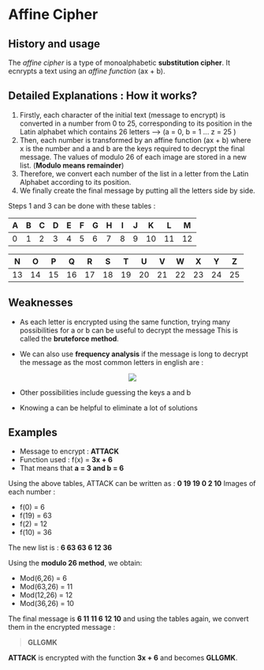 # Affine Cipher

## History and usage

The *affine cipher* is a type of monoalphabetic **substitution cipher**. It ecnrypts a text using an *affine function* (ax + b).

## Detailed Explanations : How it works?

1. Firstly, each character of the initial text (message to encrypt) is converted in a number from 0 to 25, corresponding to its position in the Latin alphabet which contains 26 letters --> (a = 0, b = 1 ... z = 25 )
2. Then, each number is transformed by an affine function (ax + b) where x is the number and a and b are the keys required to decrypt the final message. The values of modulo 26 of each image are stored in a new list. (**Modulo means remainder**)
3. Therefore, we convert each number of the list in a letter from the Latin Alphabet according to its position.
4. We finally create the final message by putting all the letters side by side.

Steps 1 and 3 can be done with these tables : 

| A | B | C | D | E | F | G | H | I | J | K  | L  | M  |
|---|---|---|---|---|---|---|---|---|---|----|----|----|
| 0 | 1 | 2 | 3 | 4 | 5 | 6 | 7 | 8 | 9 | 10 | 11 | 12 |

| N  | O  | P  | Q  | R  | S  | T  | U  | V  | W  | X  | Y  | Z  |
|----|----|----|----|----|----|----|----|----|----|----|----|----|
| 13 | 14 | 15 | 16 | 17 | 18 | 19 | 20 | 21 | 22 | 23 | 24 | 25 |

## Weaknesses

- As each letter is encrypted using the same function, trying many possibilities for a or b can be useful to decrypt the message This is called the **bruteforce method**.

- We can also use **frequency analysis** if the message is long to decrypt the message as the most common letters in english are :

<p align="center"> 
<img src="https://upload.wikimedia.org/wikipedia/commons/thumb/d/d5/English_letter_frequency_%28alphabetic%29.svg/340px-English_letter_frequency_%28alphabetic%29.svg.png">
</p>

- Other possibilities include guessing the keys a and b

- Knowing a can be helpful to eliminate a lot of solutions

## Examples

- Message to encrypt : **ATTACK**
- Function used : f(x) = **3x + 6**
- That means that **a = 3 and b = 6**

Using the above tables, ATTACK can be written as : **0 19 19 0 2 10**
Images of each number :

- f(0) = 6
- f(19) = 63 
- f(2) = 12
- f(10) = 36

The new list is : **6 63 63 6 12 36**

Using the **modulo 26 method**, we obtain:

- Mod(6,26) = 6
- Mod(63,26) = 11
- Mod(12,26) = 12
- Mod(36,26) = 10

The final message is **6 11 11 6 12 10** and using the tables again, we convert them in the encrypted message :

> **GLLGMK**

**ATTACK** is encrypted with the function **3x + 6** and becomes **GLLGMK**.
